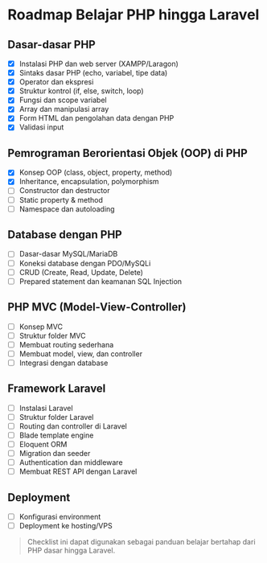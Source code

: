 # Roadmap Belajar PHP hingga Laravel

## Dasar-dasar PHP

- [x] Instalasi PHP dan web server (XAMPP/Laragon)
- [x] Sintaks dasar PHP (echo, variabel, tipe data)
- [x] Operator dan ekspresi
- [x] Struktur kontrol (if, else, switch, loop)
- [x] Fungsi dan scope variabel
- [x] Array dan manipulasi array
- [x] Form HTML dan pengolahan data dengan PHP
- [x] Validasi input

## Pemrograman Berorientasi Objek (OOP) di PHP

- [x] Konsep OOP (class, object, property, method)
- [x] Inheritance, encapsulation, polymorphism
- [ ] Constructor dan destructor
- [ ] Static property & method
- [ ] Namespace dan autoloading

## Database dengan PHP

- [ ] Dasar-dasar MySQL/MariaDB
- [ ] Koneksi database dengan PDO/MySQLi
- [ ] CRUD (Create, Read, Update, Delete)
- [ ] Prepared statement dan keamanan SQL Injection

## PHP MVC (Model-View-Controller)

- [ ] Konsep MVC
- [ ] Struktur folder MVC
- [ ] Membuat routing sederhana
- [ ] Membuat model, view, dan controller
- [ ] Integrasi dengan database

## Framework Laravel

- [ ] Instalasi Laravel
- [ ] Struktur folder Laravel
- [ ] Routing dan controller di Laravel
- [ ] Blade template engine
- [ ] Eloquent ORM
- [ ] Migration dan seeder
- [ ] Authentication dan middleware
- [ ] Membuat REST API dengan Laravel

## Deployment

- [ ] Konfigurasi environment
- [ ] Deployment ke hosting/VPS

> Checklist ini dapat digunakan sebagai panduan belajar bertahap dari PHP dasar hingga Laravel.
